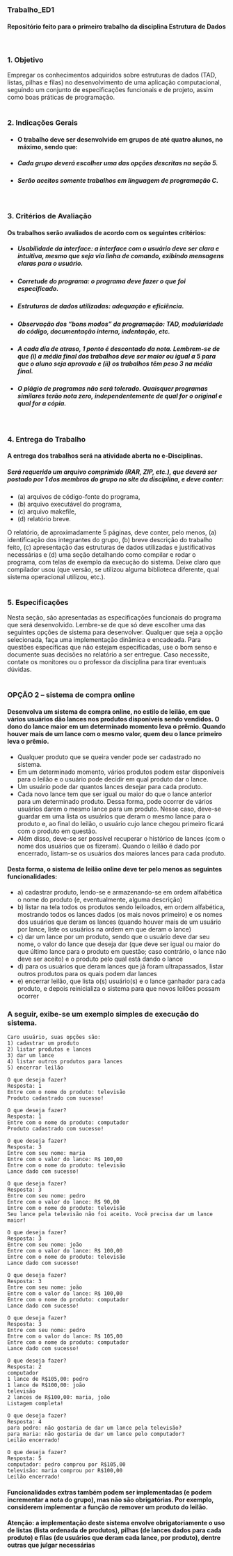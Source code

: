 ### Trabalho_ED1
#### Repositório feito para o primeiro trabalho da disciplina Estrutura de Dados 
<br>

### 1. Objetivo
Empregar os conhecimentos adquiridos sobre estruturas de dados (TAD, listas, pilhas e filas) 
no desenvolvimento de uma aplicação computacional, seguindo um conjunto de 
especificações funcionais e de projeto, assim como boas práticas de programação.
<br>
<br>

### 2. Indicações Gerais
- #### O trabalho deve ser desenvolvido em grupos de até quatro alunos, no máximo, sendo que:
- #####   Cada grupo deverá escolher uma das opções descritas na seção 5.
- #####   Serão aceitos somente trabalhos em linguagem de programação C.

<br>

### 3. Critérios de Avaliação
#### Os trabalhos serão avaliados de acordo com os seguintes critérios:
- #####  Usabilidade da interface: a interface com o usuário deve ser clara e intuitiva, mesmo que seja via linha de comando, exibindo mensagens claras para o usuário.
- #####  Corretude do programa: o programa deve fazer o que foi especificado.
- #####  Estruturas de dados utilizadas: adequação e eficiência.
- #####  Observação dos “bons modos” da programação: TAD, modularidade do código, documentação interna, indentação, etc.
- #####  A cada dia de atraso, 1 ponto é descontado da nota. Lembrem-se de que (i) a média final dos trabalhos deve ser maior ou igual a 5 para que o aluno seja aprovado e (ii) os trabalhos têm peso 3 na média final.
- #####  O plágio de programas não será tolerado. Quaisquer programas similares terão nota zero, independentemente de qual for o original e qual for a cópia.
<br>

### 4. Entrega do Trabalho
#### A entrega dos trabalhos será na atividade aberta no e-Disciplinas. 
##### Será requerido um arquivo comprimido (RAR, ZIP, etc.), que deverá ser postado por 1 dos membros do grupo no site da disciplina, e deve conter:  
* (a) arquivos de código-fonte do programa, 
* (b) arquivo executável do programa,
* (c) arquivo makefile,
* (d) relatório breve.

 O relatório, de aproximadamente 5 páginas, deve conter, pelo menos, (a) identificação dos integrantes do grupo, (b) breve descrição do trabalho feito, (c) apresentação das estruturas de dados utilizadas e justificativas necessárias e (d) uma seção detalhando como compilar e rodar o programa, com telas de exemplo da execução do sistema. Deixe claro que compilador usou (que versão, se utilizou alguma biblioteca diferente, qual sistema operacional utilizou, etc.).
 <br>
 <br>

### 5. Especificações
Nesta seção, são apresentadas as especificações funcionais do programa que será 
desenvolvido. Lembre-se de que só deve escolher uma das seguintes opções de sistema para 
desenvolver. Qualquer que seja a opção selecionada, faça uma implementação dinâmica e 
encadeada. Para questões específicas que não estejam especificadas, use o bom senso e 
documente suas decisões no relatório a ser entregue. Caso necessite, contate os monitores ou 
o professor da disciplina para tirar eventuais dúvidas.
<br>
<br>

### OPÇÃO 2 – sistema de compra online
#### Desenvolva um sistema de compra online, no estilo de leilão, em que vários usuários dão lances nos produtos disponíveis sendo vendidos. O dono do lance maior em um determinado momento leva o prêmio. Quando houver mais de um lance com o mesmo valor, quem deu o lance primeiro leva o prêmio.

* Qualquer produto que se queira vender pode ser cadastrado no sistema.
* Em um determinado momento, vários produtos podem estar disponíveis para o leilão e o usuário pode decidir em qual produto dar o lance.
* Um usuário pode dar quantos lances desejar para cada produto. 
* Cada novo lance tem que ser igual ou maior do que o lance anterior para um determinado produto. Dessa forma, pode ocorrer de vários usuários darem o mesmo lance para um produto. Nesse caso, deve-se guardar em uma lista os usuários que deram o mesmo lance para o produto e, ao final do leilão, o usuário cujo lance chegou primeiro ficará com o produto em questão.
* Além disso, deve-se ser possível recuperar o histórico de lances (com o nome dos usuários que os fizeram). Quando o leilão é dado por encerrado, listam-se os usuários dos maiores lances para cada produto.

#### Desta forma, o sistema de leilão online deve ter pelo menos as seguintes funcionalidades:
* a) cadastrar produto, lendo-se e armazenando-se em ordem alfabética o nome do produto (e, eventualmente, alguma descrição)
* b) listar na tela todos os produtos sendo leiloados, em ordem alfabética, mostrando todos os lances dados (os mais novos primeiro) e os nomes dos usuários que deram os lances (quando houver mais de um usuário por lance, liste os usuários na ordem em que deram o lance)
* c) dar um lance por um produto, sendo que o usuário deve dar seu nome, o valor do lance que deseja dar (que deve ser igual ou maior do que último lance para o produto em questão; caso contrário, o lance não deve ser aceito) e o produto pelo qual está dando o lance
* d) para os usuários que deram lances que já foram ultrapassados, listar outros produtos para os quais podem dar lances
* e) encerrar leilão, que lista o(s) usuário(s) e o lance ganhador para cada produto, e depois reinicializa o sistema para que novos leilões possam ocorrer
  
### A seguir, exibe-se um exemplo simples de execução do sistema.
``` 
Caro usuário, suas opções são:
1) cadastrar um produto
2) listar produtos e lances
3) dar um lance
4) listar outros produtos para lances
5) encerrar leilão

O que deseja fazer?
Resposta: 1
Entre com o nome do produto: televisão
Produto cadastrado com sucesso!

O que deseja fazer?
Resposta: 1
Entre com o nome do produto: computador
Produto cadastrado com sucesso!

O que deseja fazer?
Resposta: 3
Entre com seu nome: maria
Entre com o valor do lance: R$ 100,00
Entre com o nome do produto: televisão
Lance dado com sucesso!

O que deseja fazer?
Resposta: 3
Entre com seu nome: pedro
Entre com o valor do lance: R$ 90,00
Entre com o nome do produto: televisão
Seu lance pela televisão não foi aceito. Você precisa dar um lance maior!

O que deseja fazer?
Resposta: 3
Entre com seu nome: joão
Entre com o valor do lance: R$ 100,00
Entre com o nome do produto: televisão
Lance dado com sucesso!

O que deseja fazer?
Resposta: 3
Entre com seu nome: joão
Entre com o valor do lance: R$ 100,00
Entre com o nome do produto: computador
Lance dado com sucesso!

O que deseja fazer?
Resposta: 3
Entre com seu nome: pedro
Entre com o valor do lance: R$ 105,00
Entre com o nome do produto: computador
Lance dado com sucesso!

O que deseja fazer?
Resposta: 2
computador
1 lance de R$105,00: pedro
1 lance de R$100,00: joão
televisão
2 lances de R$100,00: maria, joão
Listagem completa!

O que deseja fazer?
Resposta: 4
para pedro: não gostaria de dar um lance pela televisão?
para maria: não gostaria de dar um lance pelo computador?
Leilão encerrado!

O que deseja fazer?
Resposta: 5
computador: pedro comprou por R$105,00
televisão: maria comprou por R$100,00
Leilão encerrado!
```

#### Funcionalidades extras também podem ser implementadas (e podem incrementar a nota do grupo), mas não são obrigatórias. Por exemplo, considerem implementar a função de remover um produto do leilão.
#### Atenção: a implementação deste sistema envolve obrigatoriamente o uso de listas (lista ordenada de produtos), pilhas (de lances dados para cada produto) e filas (de usuários que deram cada lance, por produto), dentre outras que julgar necessárias

